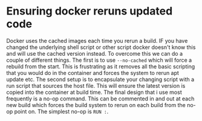 # Ensuring docker reruns updated code

Docker uses the cached images each time you rerun a build. IF you have changed the underlying shell script or other script docker doesn't know this and will use the cached version instead. To overcome this we can do a couple of different things. The first is to use `--no-cached` which will force a rebuild from the start. This is frustrating as it removes all the basic scripting that you would do in the container and forces the system to rerun apt update etc. 
The second setup is to encapsulate your changing script with a run script that sources the host file. This will ensure the latest version is copied into the container at build time. 
The final design that i use most frequently is a no-op command. This can be commented in and out at each new build which forces the build system to rerun on each build from the no-op point on. The simplest no-op is `RUN :`.


